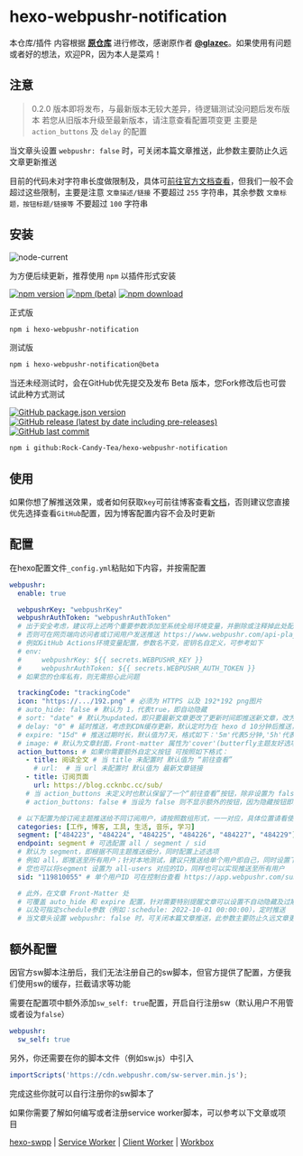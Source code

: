 # hexo-webpushr-notification

本仓库/插件 内容根据 **[原仓库](https://github.com/glazec/hexo-web-push-notification)** 进行修改，感谢原作者 **[@glazec](https://github.com/glazec)**。如果使用有问题或者好的想法，欢迎PR，因为本人是菜鸡！

## 注意

> 0.2.0 版本即将发布，与最新版本无较大差异，待逻辑测试没问题后发布版本
若您从旧版本升级至最新版本，请注意查看配置项变更
主要是 `action_buttons` 及 `delay` 的配置

当文章头设置 `webpushr: false` 时，可关闭本篇文章推送，此参数主要防止久远文章更新推送

目前的代码未对字符串长度做限制及，具体可[前往官方文档查看](https://docs.webpushr.com/send-push-to-a-segment)，但我们一般不会超过这些限制，主要是注意 `文章描述/链接` 不要超过 `255` 字符串，其余参数 `文章标题，按钮标题/链接等` 不要超过 `100` 字符串

## 安装

![node-current](https://img.shields.io/node/v/hexo?label=%E6%8E%A8%E8%8D%90&logo=node.js&style=for-the-badge)

为方便后续更新，推荐使用 `npm` 以插件形式安装

[![npm version](https://img.shields.io/npm/v/hexo-webpushr-notification?color=red&logo=npm)](https://www.npmjs.com/package/hexo-webpushr-notification/v/latest) [![npm (beta)](https://img.shields.io/npm/v/hexo-webpushr-notification/beta?logo=npm)](https://www.npmjs.com/package/hexo-webpushr-notification/v/beta) [![npm download](https://img.shields.io/npm/dw/hexo-webpushr-notification?logo=npm)](https://www.npmjs.com/package/hexo-webpushr-notification)

正式版

```bash
npm i hexo-webpushr-notification
```

测试版

```bash
npm i hexo-webpushr-notification@beta
```

当还未经测试时，会在GitHub优先提交及发布 Beta 版本，您Fork修改后也可尝试此种方式测试

[![GitHub package.json version](https://img.shields.io/github/package-json/v/Rock-Candy-Tea/hexo-webpushr-notification?color=brightgreen&label=github&logo=github)](https://github.com/Rock-Candy-Tea/hexo-webpushr-notification) [![GitHub release (latest by date including pre-releases)](https://img.shields.io/github/v/release/Rock-Candy-Tea/hexo-webpushr-notification?include_prereleases&logo=github)](https://github.com/Rock-Candy-Tea/hexo-webpushr-notification/releases) [![GitHub last commit](https://img.shields.io/github/last-commit/Rock-Candy-Tea/hexo-webpushr-notification?logo=github)](https://github.com/Rock-Candy-Tea/hexo-webpushr-notification)

```bash
npm i github:Rock-Candy-Tea/hexo-webpushr-notification
```

## 使用

如果你想了解推送效果，或者如何获取`key`可前往博客查看[文档](https://blog.ccknbc.cc/posts/hexo-webpushr-notification/)，否则建议您直接优先选择查看`GitHub`配置，因为博客配置内容不会及时更新

## 配置

在hexo配置文件`_config.yml`粘贴如下内容，并按需配置

```yaml
webpushr:
  enable: true

  webpushrKey: "webpushrKey"
  webpushrAuthToken: "webpushrAuthToken"
  # 出于安全考虑，建议将上述两个重要参数添加至系统全局环境变量，并删除或注释掉此处配置
  # 否则可在网页端向访问者或订阅用户发送推送 https://www.webpushr.com/api-playground
  # 例如GitHub Actions环境变量配置，参数名不变，密钥名自定义，可参考如下
  # env:
  #     webpushrKey: ${{ secrets.WEBPUSHR_KEY }}
  #     webpushrAuthToken: ${{ secrets.WEBPUSHR_AUTH_TOKEN }}
  # 如果您的仓库私有，则无需担心此问题

  trackingCode: "trackingCode"
  icon: "https://.../192.png" # 必须为 HTTPS 以及 192*192 png图片
  # auto_hide: false # 默认为 1，代表true，即自动隐藏
  # sort: "date" # 默认为updated，即只要最新文章更改了更新时间即推送新文章，改为date即文章第一次发布时间
  # delay: "0" # 延时推送，考虑到CDN缓存更新，默认定时为在 hexo d 10分钟后推送，单位为分钟（最短延时为5分钟，设置 0 则会立即推送）
  # expire: "15d" # 推送过期时长，默认值为7天，格式如下：'5m'代表5分钟,'5h'代表5小时, '5d'代表5天.
  # image: # 默认为文章封面，Front-matter 属性为'cover'(butterfly主题友好选项)，如果您没有定义默认封面或此属性，请在这里设置默认image
  action_buttons: # 如果你需要额外自定义按钮 可按照如下格式：
    - title: 阅读全文 # 当 title 未配置时 默认值为 “前往查看”
      # url:  # 当 url 未配置时 默认值为 最新文章链接
    - title: 订阅页面
      url: https://blog.ccknbc.cc/sub/
    # 当 action_buttons 未定义时也默认保留了一个“前往查看”按钮，除非设置为 false
    # action_buttons: false # 当设为 false 则不显示额外的按钮，因为隐藏按钮即为当前文章链接

  # 以下配置为按订阅主题推送给不同订阅用户，请按照数组形式，一一对应，具体位置请看使用文档
  categories: [工作, 博客, 工具, 生活, 音乐, 学习]
  segment: ["484223", "484224", "484225", "484226", "484227", "484229"]
  endpoint: segment # 可选配置 all / segment / sid
  # 默认为 segment，即根据不同主题推送细分，同时配置上述选项
  # 例如 all，即推送至所有用户；针对本地测试，建议只推送给单个用户即自己，同时设置下方的 sid 值
  # 您也可以将segment 设置为 all-users 对应的ID，同样也可以实现推送至所有用户
  sid: "119810055" # 单个用户ID 可在控制台查看 https://app.webpushr.com/subscribers

  # 此外，在文章 Front-Matter 处
  # 可覆盖 auto_hide 和 expire 配置，针对需要特别提醒文章可以设置不自动隐藏及过期时间延长等操作
  # 以及可指定schedule参数（例如：schedule: 2022-10-01 00:00:00），定时推送
  # 当文章头设置 webpushr: false 时，可关闭本篇文章推送，此参数主要防止久远文章更改更新时间后自动推送
```

## 额外配置

因官方sw脚本注册后，我们无法注册自己的sw脚本，但官方提供了配置，方便我们使用sw的缓存，拦截请求等功能

需要在配置项中额外添加`sw_self: true`配置，开启自行注册sw（默认用户不用管或者设为`false`）

```yaml
webpushr:
  sw_self: true
```

另外，你还需要在你的脚本文件（例如sw.js）中引入

```js
importScripts('https://cdn.webpushr.com/sw-server.min.js');
```

完成这些你就可以自行注册你的sw脚本了

如果你需要了解如何编写或者注册service worker脚本，可以参考以下文章或项目

[hexo-swpp](https://kmar.top/posts/73014407/) | [Service Worker](https://blog.cyfan.top/p/c0af86bb.html) | [Client Worker](https://clientworker.js.org/) | [Workbox](https://github.com/GoogleChrome/workbox)
